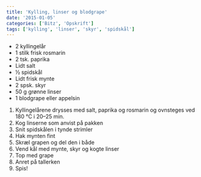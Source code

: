 ```yaml
---
title: 'Kylling, linser og blodgrape'
date: '2015-01-05'
categories: ['Bitz', 'Opskrift']
tags: ['kylling', 'linser', 'skyr', 'spidskål']
---
```


* 2 kyllingelår
* 1 stilk frisk rosmarin
* 2 tsk. paprika
* Lidt salt
* ½ spidskål
* Lidt frisk mynte
* 2 spsk. skyr
* 50 g grønne linser
* 1 blodgrape eller appelsin

1. Kyllingelårene drysses med salt, paprika og rosmarin og ovnsteges ved 180 °C i 20–25 min.
2. Kog linserne som anvist på pakken
3. Snit spidskålen i tynde strimler
4. Hak mynten fint
5. Skræl grapen og del den i både
6. Vend kål med mynte, skyr og kogte linser
7. Top med grape
8. Anret på tallerken
9. Spis!
